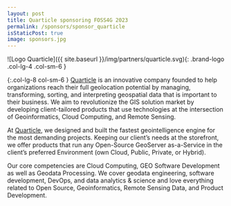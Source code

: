 ```yaml
---
layout: post
title: Quarticle sponsoring FOSS4G 2023
permalink: /sponsors/sponsor_quarticle
isStaticPost: true
image: sponsors.jpg
---
```


![Logo Quarticle]({{ site.baseurl }}/img/partners/quarticle.svg){: .brand-logo .col-lg-4 .col-sm-6 }

{:.col-lg-8 col-sm-6 }
[Quarticle](https://www.quarticle.ro/) is an innovative company founded to help organizations reach their full geolocation potential by managing, transforming, sorting, and interpreting geospatial data that is important to their business. We aim to revolutionize the GIS solution market by developing client-tailored products that use technologies at the intersection of Geoinformatics, Cloud Computing, and Remote Sensing.

At [Quarticle](https://www.quarticle.ro/), we designed and built the fastest geointelligence engine for the most demanding projects. Keeping our client’s needs at the storefront, we offer products that run any Open-Source GeoServer as-a-Service in the client’s preferred Environment (own Cloud, Public, Private, or Hybrid).

Our core competencies are Cloud Computing, GEO Software Development as well as Geodata Processing. We cover geodata engineering, software development, DevOps, and data analytics & science and love everything related to Open Source, Geoinformatics, Remote Sensing Data, and Product Development.
